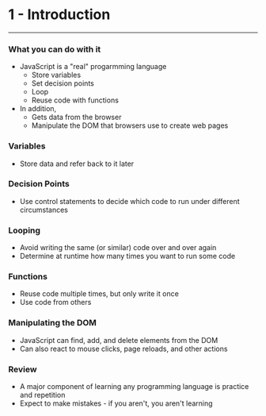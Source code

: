 #  1 - Introduction

---

### What you can do with it
- JavaScript is a "real" progarmming language
    - Store variables
    - Set decision points
    - Loop
    - Reuse code with functions
- In addition,
    - Gets data from the browser
    - Manipulate the DOM that browsers use to create web pages

### Variables
- Store data and refer back to it later

### Decision Points
- Use control statements to decide which code to run under different circumstances

### Looping
- Avoid writing the same (or similar) code over and over again
- Determine at runtime how many times you want to run some code

### Functions
- Reuse code multiple times, but only write it once
- Use code from others

### Manipulating the DOM
- JavaScript can find, add, and delete elements from the DOM
- Can also react to mouse clicks, page reloads, and other actions

### Review
- A major component of learning any programming language is practice and repetition
- Expect to make mistakes - if you aren't, you aren't learning